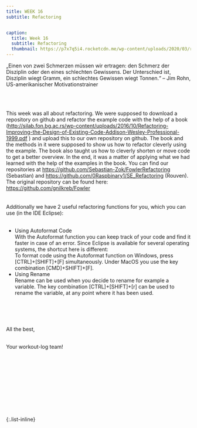 ```yaml
---
title: WEEK 16
subtitle: Refactoring


caption:
  title: Week 16
  subtitle: Refactoring
  thumbnail: https://p7x7q5i4.rocketcdn.me/wp-content/uploads/2020/03/refactoring-wissen-kompakt.jpg
---
```


<div align="left">
  „Einen von zwei Schmerzen müssen wir ertragen: den Schmerz der Disziplin oder den eines schlechten Gewissens. Der Unterschied ist, Disziplin 
  wiegt Gramm, ein schlechtes Gewissen wiegt Tonnen.“ – Jim Rohn, US-amerikanischer Motivationstrainer
  
  <br><br>
  
  This week was all about refactoring. We were supposed to download a repository on github and refactor the example code with the help of a book   
  (<a href="http://silab.fon.bg.ac.rs/wp-content/uploads/2016/10/Refactoring-Improving-the-Design-of-Existing-Code-Addison-Wesley-Professional-1999.pdf">http://silab.fon.bg.ac.rs/wp-content/uploads/2016/10/Refactoring-Improving-the-Design-of-Existing-Code-Addison-Wesley-Professional-1999.pdf </a>) 
  and upload this to our own repository on github. The book and the methods in it were supposed to show us how to refactor cleverly using the example. 
  The book also taught us how to cleverly shorten or move code to get a better overview. In the end, it was a matter of applying what we had learned 
  with the help of the examples in the book.
  You can find our repositories at <a href="https://github.com/Sebastian-Zok/FowlerRefactoring">https://github.com/Sebastian-Zok/FowlerRefactoring (Sebastian)</a> and 
  <a href="https://github.com/0Raspbinary1/SE_Refactoring">https://github.com/0Raspbinary1/SE_Refactoring (Rouven)</a>. 
  The original repository can be found here: <a href="https://github.com/gnilkreb/Fowler">https://github.com/gnilkreb/Fowler </a>
  <br><br><br>
  Additionally we have 2 useful refactoring functions for you, which you can use (in the IDE Eclipse): <br><br>
  
  <ul>
  <li>Using Autoformat Code <br> 
  With the Autoformat function you can keep track of your code and find it faster in case of an error. Since Eclipse is available for several 
  operating systems, the shortcut here is different:<br>
  To format code using the Autoformat function on Windows, press [CTRL]+[SHIFT]+[F] simultaneously. Under MacOS you use the key combination [CMD]+SHIFT]+[F].</li>
  
  <li>Using Rename<br>
  Rename can be used when you decide to rename for example a variable. The key combination [CTRL]+[SHIFT]+[r] can be used to rename the variable, 
    at any point where it has been used.</li>
  </ul>

  
  

  
  
  <br><br>
  <br><br>
  All the best,<br><br>

  Your workout-log team!<br><br><br><br><br>

</div>

 <script src="https://utteranc.es/client.js"
          repo="DHBW-TrainingApp/Blog"
          issue-term="pathname"
          label="Blog Comment"
          theme="github-light"
          crossorigin="anonymous"
          async>
  </script>
  
  <br>  <br>  <br>  <br>  <br>
  

{:.list-inline}
